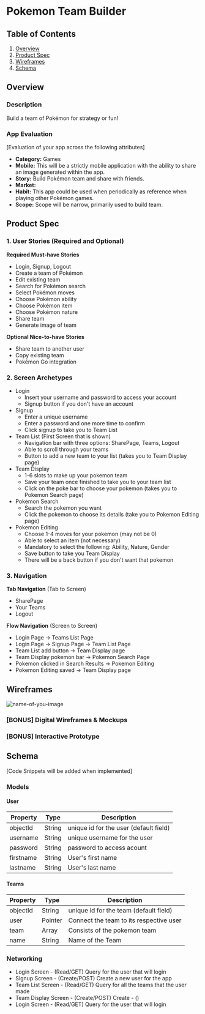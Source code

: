 # Pokemon Team Builder

## Table of Contents
1. [Overview](#Overview)
1. [Product Spec](#Product-Spec)
1. [Wireframes](#Wireframes)
2. [Schema](#Schema)

## Overview
### Description
Build a team of Pokémon for strategy or fun!

### App Evaluation
[Evaluation of your app across the following attributes]
- **Category:** Games
- **Mobile:** This will be a strictly mobile application with the ability to share an image generated within the app. 
- **Story:** Build Pokémon team and share with friends. 
- **Market:** 
- **Habit:** This app could be used when periodically as reference when playing other Pokémon games.
- **Scope:** Scope will be narrow, primarily used to build team. 

## Product Spec

### 1. User Stories (Required and Optional)

**Required Must-have Stories**

* Login, Signup, Logout
* Create a team of Pokémon
* Edit existing team
* Search for Pokémon search
* Select Pokémon moves 
* Choose Pokémon ability
* Choose Pokémon item
* Choose Pokémon nature
* Share team
* Generate image of team

**Optional Nice-to-have Stories**

* Share team to another user
* Copy existing team
* Pokémon Go integration

### 2. Screen Archetypes

* Login
   * Insert your username and password to access your account
   * Signup button if you don't have an account
* Signup
   * Enter a unique username
   * Enter a password and one more time to confirm
   * Click signup to take you to Team List
* Team List (First Screen that is shown)
   * Navigation bar with three options: SharePage, Teams, Logout
   * Able to scroll through your teams
   * Button to add a new team to your list (takes you to Team Display page)
* Team Display
   * 1-6 slots to make up your pokemon team
   * Save your team once finished to take you to your team list
   * Click on the poke bar to choose your pokemon (takes you to Pokemon Search page)
* Pokemon Search
   * Search the pokemon you want
   * Click the pokemon to choose its details (take you to Pokemon Editing page)
* Pokemon Editing
   * Choose 1-4 moves for your pokemon (may not be 0)
   * Able to select an item (not necessary)
   * Mandatory to select the following: Ability, Nature, Gender
   * Save button to take you Team Display
   * There will be a back button if you don't want that pokemon


### 3. Navigation

**Tab Navigation** (Tab to Screen)

* SharePage
* Your Teams
* Logout

**Flow Navigation** (Screen to Screen)

* Login Page -> Teams List Page
* Login Page -> Signup Page -> Team List Page
* Team List add button -> Team Display page
* Team Display pokemon bar -> Pokemon Search Page
* Pokemon clicked in Search Results -> Pokemon Editing
* Pokemon Editing saved -> Team Display page

## Wireframes
![name-of-you-image](https://i.imgur.com/Mc9ks8A.jpg)

### [BONUS] Digital Wireframes & Mockups

### [BONUS] Interactive Prototype

## Schema 
[Code Snippets will be added when implemented]

### Models
#### User

   | Property      | Type     | Description |
   | ------------- | -------- | ------------|
   | objectId      | String   | unique id for the user (default field) |
   | username      | String   | unique username for the user |
   | password      | String   | password to access acount |
   | firstname     | String   | User's first name |
   | lastname      | String   | User's last name |
   
#### Teams

   | Property      | Type     | Description |
   | ------------- | -------- | ------------|
   | objectId      | String   | unique id for the team (default field) |
   | user          | Pointer  | Connect the team to its respective user |
   | team          | Array    | Consists of the pokemon team |
   | name          | String   | Name of the Team |

### Networking
- Login Screen
      - (Read/GET) Query for the user that will login
- Signup Screen
      - (Create/POST) Create a new user for the app
- Team List Screen
      - (Read/GET) Query for all the teams that the user made
- Team Display Screen
      - (Create/POST) Create
      - ()
- Login Screen
      - (Read/GET) Query for the user that will login
